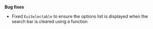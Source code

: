**Bug fixes**

- Fixed `EuiSelectable` to ensure the options list is displayed when the search bar is cleared using a function
